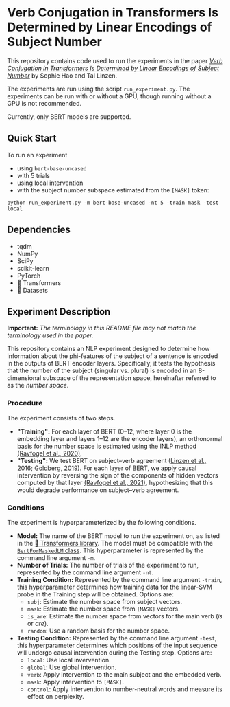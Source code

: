 # Verb Conjugation in Transformers Is Determined by Linear Encodings of Subject Number

This repository contains code used to run the experiments in the paper [_Verb Conjugation in Transformers Is 
Determined by Linear 
Encodings of 
Subject Number_](https://arxiv.org/abs/2310.15151) by Sophie Hao and Tal Linzen. 

The experiments are run using the script `run_experiment.py`. The experiments can be run with or without a GPU, 
though running without a GPU is not recommended.

Currently, only BERT models are supported.

## Quick Start

To run an experiment

- using `bert-base-uncased`
- with 5 trials
- using local intervention
- with the subject number subspace estimated from the `[MASK]` token:

`python run_experiment.py -m bert-base-uncased -nt 5 -train mask -test local`

## Dependencies

- tqdm
- NumPy
- SciPy
- scikit-learn
- PyTorch
- 🤗 Transformers
- 🤗 Datasets

## Experiment Description

**Important:** _The terminology in this README file may not match the terminology used in the paper._

This repository contains an NLP experiment designed to determine how information about the phi-features of the subject
of a sentence is encoded in the outputs of BERT encoder layers. Specifically, it tests the hypothesis that the number of
the subject (singular vs. plural) is encoded in an 8-dimensional subspace of the representation space, hereinafter
referred to as the _number space_.

### Procedure

The experiment consists of two steps.

- **"Training":** For each layer of BERT (0–12, where layer 0 is the embedding layer and layers 1–12 are the encoder
  layers), an orthonormal basis for the number space is estimated using the INLP method [
  (Ravfogel et al., 2020)](https://aclanthology.org/2020.acl-main.647/). 
- **"Testing":** We test BERT on subject–verb agreement ([Linzen et al., 2016](https://aclanthology.org/Q16-1037/); 
  [Goldberg, 2019](https://arxiv.org/abs/1901.05287)). For each layer of BERT, we apply causal intervention by 
  reversing 
  the sign of the components of hidden vectors computed by that layer [(Ravfogel et al., 2021)](https://aclanthology.org/2021.conll-1.15/), 
  hypothesizing that this would degrade performance on subject–verb agreement.

### Conditions

The experiment is hyperparameterized by the following conditions.
- **Model:** The name of the BERT model to run the experiment on, as listed in the 
[🤗 Transformers library](https://huggingface.co/docs/transformers/index). The model must be compatible with the 
  [`BertForMaskedLM` class](https://huggingface.co/docs/transformers/model_doc/bert#transformers.BertForMaskedLM). 
  This hyperparameter is represented by the command line argument `-m`.
- **Number of Trials:** The number of trials of the experiment to run, represented by the command line argument `-nt`.
- **Training Condition:** Represented by the command line argument `-train`, this hyperparameter determines how 
  training data for the linear-SVM probe in the Training step will be obtained. Options are:
    - `subj`: Estimate the number space from subject vectors.
    - `mask`: Estimate the number space from `[MASK]` vectors.
    - `is_are`: Estimate the number space from vectors for the main verb (_is_ or _are_).
    - `random`: Use a random basis for the number space.
- **Testing Condition:** Represented by the command line argument `-test`, this hyperparameter determines which 
  positions of the input sequence will undergo causal intervention during the Testing step. Options are:
    - `local`: Use local invervention.
    - `global`: Use global intervention.
    - `verb`: Apply intervention to the main subject and the embedded verb.
    - `mask`: Apply intervention to `[MASK]`.
    - `control`: Apply intervention to number-neutral words and measure its effect on perplexity.